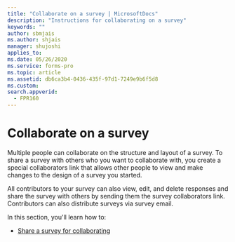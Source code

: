 ```yaml
---
title: "Collaborate on a survey | MicrosoftDocs"
description: "Instructions for collaborating on a survey"
keywords: ""
author: sbmjais
ms.author: shjais
manager: shujoshi
applies_to: 
ms.date: 05/26/2020
ms.service: forms-pro
ms.topic: article
ms.assetid: db6ca3b4-0436-435f-97d1-7249e9b6f5d8
ms.custom: 
search.appverid:
  - FPR160
---
```


# Collaborate on a survey

Multiple people can collaborate on the structure and layout of a survey. To share a survey with others who you want to collaborate with, you create a special collaborators link that allows other people to view and make changes to the design of a survey you started.

All contributors to your survey can also view, edit, and delete responses and share the survey with others by sending them the survey collaborators link. Contributors can also distribute surveys via survey email.

In this section, you'll learn how to:

- [Share a survey for collaborating](share-survey-collaborate.md)